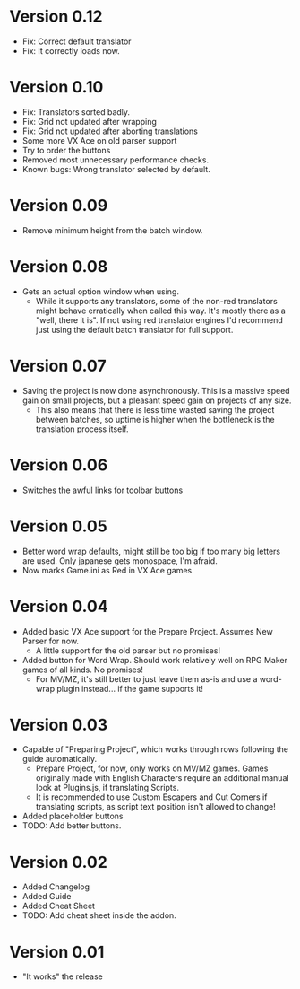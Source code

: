 # Version 0.12
+ Fix: Correct default translator
+ Fix: It correctly loads now.


# Version 0.10
+ Fix: Translators sorted badly.
+ Fix: Grid not updated after wrapping
+ Fix: Grid not updated after aborting translations
+ Some more VX Ace on old parser support
+ Try to order the buttons
+ Removed most unnecessary performance checks.
+ Known bugs: Wrong translator selected by default.

# Version 0.09
+ Remove minimum height from the batch window.

# Version 0.08
+ Gets an actual option window when using.
    + While it supports any translators, some of the non-red translators might behave erratically when called this way. It's mostly there as a "well, there it is". If not using red translator engines I'd recommend just using the default batch translator for full support.

# Version 0.07
+ Saving the project is now done asynchronously. This is a massive speed gain on small projects, but a pleasant speed gain on projects of any size.
    + This also means that there is less time wasted saving the project between batches, so uptime is higher when the bottleneck is the translation process itself.

# Version 0.06
+ Switches the awful links for toolbar buttons

# Version 0.05
+ Better word wrap defaults, might still be too big if too many big letters are used. Only japanese gets monospace, I'm afraid.
+ Now marks Game.ini as Red in VX Ace games.

# Version 0.04
+ Added basic VX Ace support for the Prepare Project. Assumes New Parser for now.
    + A little support for the old parser but no promises!
+ Added button for Word Wrap. Should work relatively well on RPG Maker games of all kinds. No promises!
    + For MV/MZ, it's still better to just leave them as-is and use a word-wrap plugin instead... if the game supports it!

# Version 0.03
+ Capable of "Preparing Project", which works through rows following the guide automatically.
    + Prepare Project, for now, only works on MV/MZ games. Games originally made with English Characters require an additional manual look at Plugins.js, if translating Scripts.
    + It is recommended to use Custom Escapers and Cut Corners if translating scripts, as script text position isn't allowed to change!
+ Added placeholder buttons
+ TODO: Add better buttons.

# Version 0.02
+ Added Changelog
+ Added Guide
+ Added Cheat Sheet
+ TODO: Add cheat sheet inside the addon.

# Version 0.01
+ "It works" the release